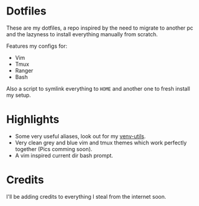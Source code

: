 # Dotfiles

These are my dotfiles, a repo inspired by the need to migrate to another pc and the lazyness to install everything manually from scratch.

Features my configs for:

* Vim
* Tmux
* Ranger
* Bash

Also a script to symlink everything to `HOME` and another one to fresh install my setup.

# Highlights

* Some very useful aliases, look out for my [venv-utils]().
* Very clean grey and blue vim and tmux themes which work perfectly together (Pics comming soon).
* A vim inspired current dir bash prompt.

# Credits

I'll be adding credits to everything I steal from the internet soon.
